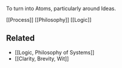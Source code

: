 To turn into Atoms, particularly around Ideas.

[[Process]]
[[Philosophy]]
[[Logic]]

Related
---
- [[Logic, Philosophy of Systems]]
- [[Clarity, Brevity, Wit]]